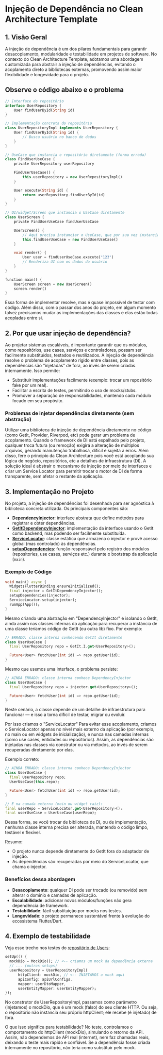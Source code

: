 # Injeção de Dependência no Clean Architecture Template

## 1. Visão Geral

A injeção de dependência é um dos pilares fundamentais para garantir desacoplamento, modularidade e testabilidade em projetos de software. No contexto do Clean Architecture Template, adotamos uma abordagem customizada para abstrair a injeção de dependências, evitando o acoplamento direto a bibliotecas externas, promovendo assim maior flexibilidade e longevidade para o projeto.

## Observe o código abaixo e o problema 

```dart
// Interface do repositório
interface UserRepository {
    User findUserById(String id)
}

// Implementação concreta do repositório
class UserRepositoryImpl implements UserRepository {
    User findUserById(String id) {
        // Busca usuário no banco de dados
    }
}

// UseCase que instancia o repositório diretamente (forma errada)
class FindUserUseCase {
    private UserRepository userRepository

    FindUserUseCase() {
        this.userRepository = new UserRepositoryImpl()
    }

    User execute(String id) {
        return userRepository.findUserById(id)
    }
}

// UI/widget/Screen que instancia o UseCase diretamente
class UserScreen {
    private FindUserUseCase findUserUseCase

    UserScreen() {
        // Aqui precisa instanciar o UseCase, que por sua vez instancia o repositório
        this.findUserUseCase = new FindUserUseCase()
    }

    void render() {
        User user = findUserUseCase.execute("123")
        // Renderiza UI com os dados do usuário
    }
}

function main() {
    UserScreen screen = new UserScreen()
    screen.render()
}
```

Essa forma de implementar resolve, mas é quase impossível de testar com código.
Além disso, com o passar dos anos do projeto, em algum momento talvez precisamos mudar as implementações das classes e elas estão todas acopladas entre si.

## 2. Por que usar injeção de dependência?

Ao projetar sistemas escaláveis, é importante garantir que os módulos, como repositórios, use cases, serviços e controladores, possam ser facilmente substituídos, testados e reutilizados. A injeção de dependência resolve o problema de acoplamento rígido entre classes, pois as dependências são "injetadas" de fora, ao invés de serem criadas internamente. Isso permite:

- Substituir implementações facilmente (exemplo: trocar um repositório fake por um real).
- Facilitar a escrita de testes, permitindo o uso de mocks/stubs.
- Promover a separação de responsabilidades, mantendo cada módulo focado em seu propósito.


### Problemas de injetar dependências diretamente (sem abstração)

Utilizar uma biblioteca de injeção de dependência diretamente no código (como GetIt, Provider, Riverpod, etc) pode gerar um problema de acoplamento. 
Quando o framework de DI está espalhado pelo projeto, qualquer troca futura (ou remoção) exigirá a alteração de múltiplos arquivos, gerando manutenção trabalhosa, difícil e sujeita a erros. 
Além disso, fere o princípio da Clean Architecture pois você está acoplando sua lógica de negócio, repositórios, etc a detalhes de infraestrutura (DI).
A solução ideal é abstrair o mecanismo de injeção por meio de interfaces e criar um Service Locator para permitir trocar o motor de DI de forma transparente, sem afetar o restante da aplicação.

## 3. Implementação no Projeto

No projeto, a injeção de dependências foi desenhada para ser agnóstica à biblioteca concreta utilizada. Os principais componentes são:

- **[DependencyInjector](https://github.com/claytonmagalhaesdev/flutter_clean_arch_template/blob/main/lib/core/di/dependency_injector.dart)**: interface abstrata que define métodos para registrar e obter dependências.
- **[GetItDependencyInjector](https://github.com/claytonmagalhaesdev/flutter_clean_arch_template/blob/main/lib/core/di/get_it_dependency_injector.dart)**: implementação da interface usando o GetIt como backend, mas podendo ser facilmente substituída.
- **[ServiceLocator](https://github.com/claytonmagalhaesdev/flutter_clean_arch_template/blob/main/lib/core/di/service_locator.dart)**: classe estática que armazena o injector e provê acesso global (mas controlado) às dependências.
- **[setupDependencies](https://github.com/claytonmagalhaesdev/flutter_clean_arch_template/blob/main/lib/core/di/setup_dependencies.dart)**: função responsável pelo registro dos módulos (repositories, use cases, serviços etc.) durante o bootstrap da aplicação (`main`).

### Exemplo de Código

```dart
void main() async {
  WidgetsFlutterBinding.ensureInitialized();
  final injector = GetItDependencyInjector();
  setupDependencies(injector);
  ServiceLocator.setup(injector);
  runApp(App());
}
```
Mesmo criando uma abstração em "DependencyInjector" e isolando o GetIt, ainda assim nas classes internas da aplicação para recuperar a instância de uma classe teríamos código de GetIt (ou outra lib) fixo. Por exemplo:

```dart
// ERRADO: classe interna conhecendo GetIt diretamente
class UserUseCase {
  final UserRepository repo = GetIt.I.get<UserRepository>();

  Future<User> fetchUser(int id) => repo.getUser(id);
}
```
Mesmo que usemos uma interface, o problema persiste:

```dart
// AINDA ERRADO: classe interna conhece DependencyInjector
class UserUseCase {
  final UserRepository repo = injector.get<UserRepository>();

  Future<User> fetchUser(int id) => repo.getUser(id);
}
```

Neste cenário, a classe depende de um detalhe de infraestrutura para funcionar — e isso a torna difícil de testar, migrar ou evoluir.

Por isso criamos o "ServiceLocator"
Para evitar esse acoplamento, criamos o ServiceLocator apenas no nível mais externo da aplicação (por exemplo, no main ou em widgets de inicialização), e nunca nas camadas internas (como use cases, entidades ou repositórios). Assim, as dependências são injetadas nas classes via construtor ou via métodos, ao invés de serem recuperadas diretamente por elas.

Exemplo correto:
```dart
// AINDA ERRADO: classe interna conhece DependencyInjector
class UserUseCase {
  final UserRepository repo;
  UserUseCase(this.repo);

  Future<User> fetchUser(int id) => repo.getUser(id);
}

// E na camada externa (main ou widget raiz):
final userRepo = ServiceLocator.get<UserRepository>();
final userUseCase = UserUseCase(userRepo);
```
Dessa forma, se você trocar de biblioteca de DI, ou de implementação, nenhuma classe interna precisa ser alterada, mantendo o código limpo, testável e flexível.

Resumo:
- O projeto nunca depende diretamente do GetIt fora do adaptador de injeção.
- As dependências são recuperadas por meio do ServiceLocator, que chama o injector.

### Benefícios dessa abordagem
- **Desacoplamento**: qualquer DI pode ser trocado (ou removido) sem alterar o domínio e camadas de aplicação.
- **Escalabilidade**: adicionar novos módulos/funções não gera dependência de framework.
- **Testabilidade**: fácil substituição por mocks nos testes.
- **Longevidade**: o projeto permanece sustentável frente à evolução do ecossistema Flutter/Dart.

## 4. Exemplo de testabilidade
Veja esse trecho nos testes do [repositório de Users](https://github.com/claytonmagalhaesdev/flutter_clean_arch_template/blob/main/test/features/users/infra/user_repository_impl_test.dart):

```dart
setUp(() {
  mockDio = MockDio(); // <-- criamos um mock da dependência externa
  // ... (outros setups)
  userRepository = UserRepositoryImpl(
      httpClient: mockDio, // <-- INJETAMOS o mock aqui
      apiConfig: apiUrlConfigs,
      mapper: userDtoMapper,
      userEntityMapper: userEntityMapper);
});
```
No construtor de UserRepositoryImpl, passamos como parâmetro (injetamos) o mockDio, que é um mock (falso) do seu cliente HTTP. Ou seja, o repositório não instancia seu próprio httpClient; ele recebe (é injetado) de fora.

O que isso significa para testabilidade?
No teste, controlamos o comportamento do httpClient (mockDio), simulando o retorno da API.
Assim, não dependemos de API real (internet), nem faz chamadas reais, deixando o teste mais rápido e confiável.
Se a dependência fosse criada internamente no repositório, não teria como substituir pelo mock.